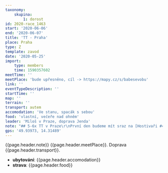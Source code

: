 ```yaml
---
taxonomy:
    skupina:
        1: dorost
id: 2020-race_1463
start: '2020-06-06'
end: '2020-06-07'
title: 'TT - Praha'
place: Praha
type: Z
template: zavod
date: '2020-05-25'
import:
    type: members
    time: 1590357602
meetTime: ''
meetPlace: 'bude upřesněno, cíl -> https://mapy.cz/s/babesevobu'
link: ''
eventTypeDescription: ''
startTime: ''
map: ''
terrain: ''
transport: autem
accomodation: 'Ve stanu, spacák s sebou'
food: 'vlastní, večeře nad ohněm'
leader: 'Miloš v Praze, doprava Jenda'
note: "## 5-6x TT v Praze\r\nPrvní den budeme mít sraz na [Hostivaři #45 (400m/40m)](http://www.trailtour.cz/2020/etapy-cz/cz-etapa45-praha-hostivar/), Adam by zase mohl udělat automodul. Pak hned přejedeme do [Kunraťáku #2 (8.400m/105m)](http://www.trailtour.cz/2020/etapy-cz/cz-etapa02-praha-roztyly-kunraticky-les/) - následovat bude oběd <-> přejezd do Dobřichovic, okouknout naše \"ubytování\" 49.9397322N, 14.3148965E. Odpoledne loupneme trackyho [Všenory #24 (4.000m/255 m)](http://www.trailtour.cz/2020/etapy-cz/cz-etapa24-vsenory-cernolicke-skaly/). Večerní program je jasný - mytí v řece a následná grilovačka/opíkačka špekáčků. Umí někdo na kytaru a může jí vzít s sebou? :D\r\n\r\nDalší den začneme na [Petříně #21 (1.900m/130m)](http://www.trailtour.cz/2020/etapy-cz/cz-etapa21-praha-petrin/) a ještě dopoledne sjedeme [Šárku #5100 teda #37 (3.700m/140m)](http://www.trailtour.cz/2020/etapy-cz/cz-etapa37-praha-sarka/) - tím končí dorostenky a slabší kusy. Tvrďáci ještě vyrazí na [Kozí hřbety #30 (11.900m/150m)](http://www.trailtour.cz/2020/etapy-cz/cz-etapa30-utenice-kozi-hrbety/). -> A s kupou bodů hurá domů.\r\n\r\nTak doufám, že nás tam pojede hafo.\r\nBěhu zdar a trailtourařům zvláště.\r\n\r\n*/Dým*"
gps: '49.93973, 14.31489'
---
```

{{page.header.note}}
 {{page.header.meetPlace}}. Doprava {{page.header.transport}}.
* **ubytování**: {{page.header.accomodation}}
* **strava**: {{page.header.food}}
